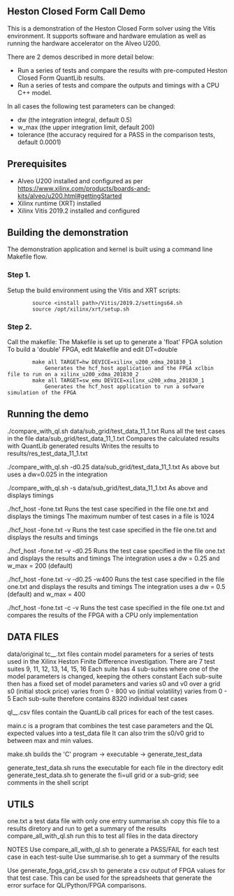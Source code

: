 ## Heston Closed Form Call Demo
This is a demonstration of the Heston Closed Form solver using the Vitis environment.  It supports software and hardware emulation as well as running the hardware accelerator on the Alveo U200.

There are 2 demos described in more detail below:
- Run a series of tests and compare the results with pre-computed Heston Closed Form QuantLib results.
- Run a series of tests and compare the outputs and timings with a CPU C++ model.

In all cases the following test parameters can be changed:
- dw (the integration integral, default 0.5)
- w_max (the upper integration limit, default 200)
- tolerance (the accuracy required for a PASS in the comparison tests, default 0.0001)

## Prerequisites
- Alveo U200 installed and configured as per https://www.xilinx.com/products/boards-and-kits/alveo/u200.html#gettingStarted
- Xilinx runtime (XRT) installed
- Xilinx Vitis 2019.2 installed and configured

## Building the demonstration
The demonstration application and kernel is built using a command line Makefile flow.

### Step 1.
Setup the build environment using the Vitis and XRT scripts:

            source <install path>/Vitis/2019.2/settings64.sh
            source /opt/xilinx/xrt/setup.sh

### Step 2.
Call the makefile:
The Makefile is set up to generate a 'float' FPGA solution
To build a 'double' FPGA, edit Makefile and edit DT=double

            make all TARGET=hw DEVICE=xilinx_u200_xdma_201830_1
                Generates the hcf_host application and the FPGA xclbin file to run on a xilinx_u200_xdma_201830_2 
            make all TARGET=sw_emu DEVICE=xilinx_u200_xdma_201830_1
                Generates the hcf_host application to run a sofware simulation of the FPGA


## Running the demo
./compare_with_ql.sh data/sub_grid/test_data_11_1.txt 
Runs all the test cases in the file data/sub_grid/test_data_11_1.txt
Compares the calculated results with QuantLib generated results
Writes the results to results/res_test_data_11_1.txt

./compare_with_ql.sh -d0.25 data/sub_grid/test_data_11_1.txt
As above but uses a dw=0.025 in the integration

./compare_with_ql.sh -s data/sub_grid/test_data_11_1.txt
As above and displays timings

./hcf_host -fone.txt
Runs the test case specified in the file one.txt and displays the timings
The maximum number of test cases in a file is 1024

./hcf_host -fone.txt -v
Runs the test case specified in the file one.txt and displays the results and timings

./hcf_host -fone.txt -v -d0.25
Runs the test case specified in the file one.txt and displays the results and timings
The integration uses a dw = 0.25 and w_max = 200 (default)

./hcf_host -fone.txt -v -d0.25 -w400
Runs the test case specified in the file one.txt and displays the results and timings
The integration uses a dw = 0.5 (default) and w_max = 400

./hcf_host -fone.txt -c -v
Runs the test case specified in the file one.txt and compares the results of the FPGA with a CPU only implementation


## DATA FILES
data/original
tc_*_*.txt files contain model parameters for a series of tests used in the Xilinx Heston Finite Difference investigation.
There are 7 test suites 9, 11, 12, 13, 14, 15, 16
Each suite has 4 sub-suites where one of the model parameters is changed, keeping the others constant
Each sub-suite then has a fixed set of model parameters and varies s0 and v0 over a grid
s0 (initial stock price) varies from 0 - 800
vo (initial volatility) varies from 0 - 5
Each sub-suite therefore contains 8320 individual test cases

ql_*_*.csv files contain the QuantLib call prices for each of the test cases.

main.c is a program that combines the test case parameters and the QL expected values into a test_data file
It can also trim the s0/v0 grid to between max and min values.

make.sh builds the 'C' program -> executable -> generate_test_data

generate_test_data.sh runs the executable for each file in the directory
edit generate_test_data.sh to generate the fi=ull grid or a sub-grid; see comments in the shell script

## UTILS
one.txt                    a test data file with only one entry
summarise.sh               copy this file to a results diretory and run to get a summary of the results
compare_all_with_ql.sh     run this to test all files in the data directory

NOTES
Use compare_all_with_ql.sh to generate a PASS/FAIL for each test case in each test-suite
Use summarise.sh to get a summary of the results

Use generate_fpga_grid_csv.sh <test case file> to generate a csv output of FPGA values for that test case.
This can be used for the spreadsheets that generate the error surface for QL/Python/FPGA comparisons.
